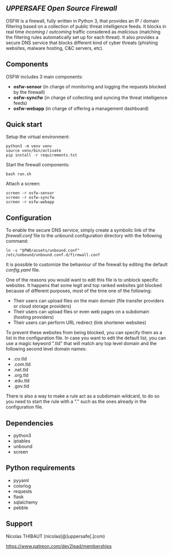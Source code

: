 ## *UPPERSAFE Open Source Firewall*

OSFW is a firewall, fully written in Python 3, that provides an IP / domain filtering based on a collection of public threat intelligence feeds.
It blocks in real time *incoming* / *outcoming* traffic considered as *malicious* (matching the filtering rules automatically set up for each threat).
It also provides a secure DNS service that blocks different kind of cyber threats (phishing websites, malware hosting, C&C servers, etc).

## Components

OSFW includes 3 main components:

- **osfw-sensor** (in charge of monitoring and logging the requests blocked by the firewall)
- **osfw-syncfw** (in charge of collecting and syncing the threat intelligence feeds)
- **osfw-webapp** (in charge of offering a management dashboard)

## Quick start

Setup the virtual environment:

    python3 -m venv venv
    source venv/bin/activate
    pip install -r requirements.txt

Start the firewall components:

    bash run.sh

Attach a screen:

    screen -r osfw-sensor
    screen -r osfw-syncfw
    screen -r osfw-webapp

## Configuration

To enable the secure DNS service, simply create a symbolic link of the *firewall.conf* file to the unbound configuration directory with the following command:

    ln -s "$PWD/assets/unbound.conf" /etc/unbound/unbound.conf.d/firewall.conf

It is possible to customize the behaviour of the firewall by editing the default *config.yaml* file.

One of the reasons you would want to edit this file is to unblock specific websites.
It happens that some legit and top ranked websites got blocked because of different purposes, most of the time one of the following:

- Their users can upload files on the main domain (file transfer providers or cloud storage providers)
- Their users can upload files or even web pages on a subdomain (hosting providers)
- Their users can perform URL redirect (link shortener websites)

To prevent these websites from being blocked, you can specify them as a list in the configuration file.
In case you want to edit the default list, you can use a magic keyword ".tld" that will match any top level domain and the following second level domain names:

- .co.tld
- .com.tld
- .net.tld
- .org.tld
- .edu.tld
- .gov.tld

There is also a way to make a rule act as a subdomain wildcard, to do so you need to start the rule with a "." such as the ones already in the configuration file.

## Dependencies

- python3
- iptables
- unbound
- screen

## Python requirements

- pyyaml
- colorlog
- requests
- flask
- sqlalchemy
- pebble

## Support

Nicolas THIBAUT (nicolas[@]uppersafe[.]com)

https://www.patreon.com/dev2lead/memberships
